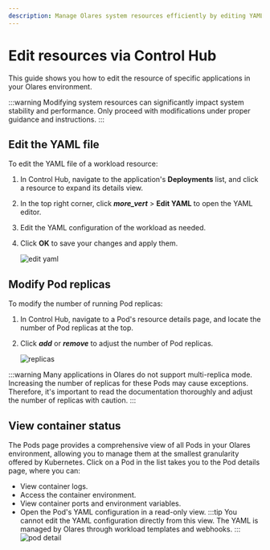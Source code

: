 ```yaml
---
description: Manage Olares system resources efficiently by editing YAML configurations, modifying Pod replicas, and monitoring container status through the Control Hub interface.
---
```

# Edit resources via Control Hub
This guide shows you how to edit the resource of specific applications in your Olares environment.

:::warning
Modifying system resources can significantly impact system stability and performance. Only proceed with modifications under proper guidance and instructions.
:::
## Edit the YAML file

To edit the YAML file of a workload resource:

1. In Control Hub, navigate to the application's **Deployments** list, and click a resource to expand its details view.
2. In the top right corner, click **<i class="material-symbols-outlined">more_vert</i>** > **Edit YAML** to open the YAML editor.
3. Edit the YAML configuration of the workload as needed.
4. Click **OK** to save your changes and apply them.

   ![edit yaml](/images/how-to/olares/controlhub/browse/10.jpg#bordered)

## Modify Pod replicas

To modify the number of running Pod replicas:

1. In Control Hub, navigate to a Pod's resource details page, and locate the number of Pod replicas at the top.
2. Click **<i class="material-symbols-outlined">add</i>** or **<i class="material-symbols-outlined">remove</i>** to adjust the number of Pod replicas.

   ![replicas](/images/how-to/olares/controlhub/browse/09.jpg#bordered)

:::warning
Many applications in Olares do not support multi-replica mode. Increasing the number of replicas for these Pods may cause exceptions. Therefore, it's important to read the documentation thoroughly and adjust the number of replicas with caution.
:::


## View container status
The Pods page provides a comprehensive view of all Pods in your Olares environment, allowing you to manage them at the smallest granularity offered by Kubernetes.
Click on a Pod in the list takes you to the Pod details page, where you can:
- View container logs.
- Access the container environment.
- View container ports and environment variables.
- Open the Pod's YAML configuration in a read-only view.
  :::tip
  You cannot edit the YAML configuration directly from this view. The YAML is managed by Olares through workload templates and webhooks.
  :::
![pod detail](/images/how-to/olares/controlhub/pods/02.jpg#bordered)

